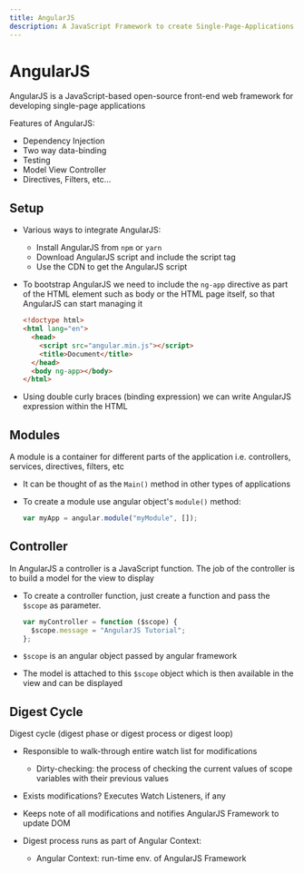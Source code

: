 ```yaml
---
title: AngularJS
description: A JavaScript Framework to create Single-Page-Applications (SPA)s
---
```


# AngularJS

AngularJS is a JavaScript-based open-source front-end web framework for developing single-page applications

Features of AngularJS:

- Dependency Injection
- Two way data-binding
- Testing
- Model View Controller
- Directives, Filters, etc...

## Setup

- Various ways to integrate AngularJS:

  - Install AngularJS from `npm` or `yarn`
  - Download AngularJS script and include the script tag
  - Use the CDN to get the AngularJS script

- To bootstrap AngularJS we need to include the `ng-app` directive as part of the HTML element such as body or the HTML page itself, so that AngularJS can start managing it

  ```html
  <!doctype html>
  <html lang="en">
    <head>
      <script src="angular.min.js"></script>
      <title>Document</title>
    </head>
    <body ng-app></body>
  </html>
  ```

- Using double curly braces (binding expression) we can write AngularJS expression within the HTML

## Modules

A module is a container for different parts of the application i.e. controllers, services, directives, filters, etc

- It can be thought of as the `Main()` method in other types of applications

- To create a module use angular object's `module()` method:

  ```javascript
  var myApp = angular.module("myModule", []);
  ```

## Controller

In AngularJS a controller is a JavaScript function. The job of the controller is to build a model for the view to display

- To create a controller function, just create a function and pass the `$scope` as parameter.

  ```javascript
  var myController = function ($scope) {
    $scope.message = "AngularJS Tutorial";
  };
  ```

- `$scope` is an angular object passed by angular framework
- The model is attached to this `$scope` object which is then available in the view and can be displayed

## Digest Cycle

Digest cycle (digest phase or digest process or digest loop)

- Responsible to walk-through entire watch list for modifications

  - Dirty-checking: the process of checking the current values of scope variables with their previous values

- Exists modifications? Executes Watch Listeners, if any

- Keeps note of all modifications and notifies AngularJS Framework to update DOM

- Digest process runs as part of Angular Context:

  - Angular Context: run-time env. of AngularJS Framework
